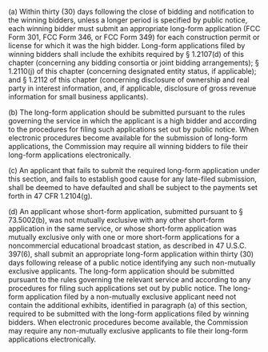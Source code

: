 (a) Within thirty (30) days following the close of bidding and notification to the winning bidders, unless a longer period is specified by public notice, each winning bidder must submit an appropriate long-form application (FCC Form 301, FCC Form 346, or FCC Form 349) for each construction permit or license for which it was the high bidder. Long-form applications filed by winning bidders shall include the exhibits required by § 1.2107(d) of this chapter (concerning any bidding consortia or joint bidding arrangements); § 1.2110(j) of this chapter (concerning designated entity status, if applicable); and § 1.2112 of this chapter (concerning disclosure of ownership and real party in interest information, and, if applicable, disclosure of gross revenue information for small business applicants).

(b) The long-form application should be submitted pursuant to the rules governing the service in which the applicant is a high bidder and according to the procedures for filing such applications set out by public notice. When electronic procedures become available for the submission of long-form applications, the Commission may require all winning bidders to file their long-form applications electronically.

(c) An applicant that fails to submit the required long-form application under this section, and fails to establish good cause for any late-filed submission, shall be deemed to have defaulted and shall be subject to the payments set forth in 47 CFR 1.2104(g).

(d) An applicant whose short-form application, submitted pursuant to § 73.5002(b), was not mutually exclusive with any other short-form application in the same service, or whose short-form application was mutually exclusive only with one or more short-form applications for a noncommercial educational broadcast station, as described in 47 U.S.C. 397(6), shall submit an appropriate long-form application within thirty (30) days following release of a public notice identifying any such non-mutually exclusive applicants. The long-form application should be submitted pursuant to the rules governing the relevant service and according to any procedures for filing such applications set out by public notice. The long-form application filed by a non-mutually exclusive applicant need not contain the additional exhibits, identified in paragraph (a) of this section, required to be submitted with the long-form applications filed by winning bidders. When electronic procedures become available, the Commission may require any non-mutually exclusive applicants to file their long-form applications electronically.

